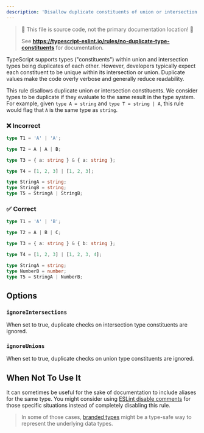 ```yaml
---
description: 'Disallow duplicate constituents of union or intersection types.'
---
```


> 🛑 This file is source code, not the primary documentation location! 🛑
>
> See **https://typescript-eslint.io/rules/no-duplicate-type-constituents** for documentation.

TypeScript supports types ("constituents") within union and intersection types being duplicates of each other.
However, developers typically expect each constituent to be unique within its intersection or union.
Duplicate values make the code overly verbose and generally reduce readability.

This rule disallows duplicate union or intersection constituents.
We consider types to be duplicate if they evaluate to the same result in the type system.
For example, given `type A = string` and `type T = string | A`, this rule would flag that `A` is the same type as `string`.

<!--tabs-->

### ❌ Incorrect

```ts
type T1 = 'A' | 'A';

type T2 = A | A | B;

type T3 = { a: string } & { a: string };

type T4 = [1, 2, 3] | [1, 2, 3];

type StringA = string;
type StringB = string;
type T5 = StringA | StringB;
```

### ✅ Correct

```ts
type T1 = 'A' | 'B';

type T2 = A | B | C;

type T3 = { a: string } & { b: string };

type T4 = [1, 2, 3] | [1, 2, 3, 4];

type StringA = string;
type NumberB = number;
type T5 = StringA | NumberB;
```

## Options

### `ignoreIntersections`

When set to true, duplicate checks on intersection type constituents are ignored.

### `ignoreUnions`

When set to true, duplicate checks on union type constituents are ignored.

## When Not To Use It

It can sometimes be useful for the sake of documentation to include aliases for the same type.
You might consider using [ESLint disable comments](https://eslint.org/docs/latest/use/configure/rules#using-configuration-comments-1) for those specific situations instead of completely disabling this rule.

> In some of those cases, [branded types](https://basarat.gitbook.io/typescript/main-1/nominaltyping#using-interfaces) might be a type-safe way to represent the underlying data types.
